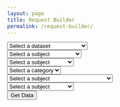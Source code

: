 ```yaml
---
layout: page
title: Request Builder
permalink: /request-builder/
---
```


<select size="1" id="Dataset" title="" name="Dataset">
    <option value="">Select a dataset</option>
    <option value="00-sf3">2000 Census (SF3)</option>
    <option value="11-acs5">2011 ACS 5 Year Estimates</option>
    <option value="16-acs5">2016 ACS 5 Year Estimates</option>
</select>

<div class="first-level-container">
    <div class="00-sf3">
        <select class="second-level-select">
            <option value="">Select a subject</option>
            <option value="basic-ore-1">Basic Ore Miner - Level 1</option>
            <option value="basic-ore-2">Basic Ore Miner - Level 2</option>
        </select>
    </div>
    <div class="11-acs5" id="1">
        <select class="second-level-select">
            <option value="">Select a subject</option>
            <option value="omber-miner-1">Omber Miner - Level 1</option>
            <option value="omber-miner-2">Omber Miner - Level 2</option>
        </select>
    </div>
    <div class="16-acs5">
        <select class="second-level-select">
            <option value="">Select a category</option>
            <option value="Economy">Economy</option>
            <option value="Health">Health</option>
        </select>
    </div>
</div>

<div class="second-level-container">
    <div class="Economy">
        <select class="third-level-select">
            <option value="">Select a subject</option>
            <option value="S1810">Disability Characteristics</option>
            <option value="S1903">Median Income in the Past 12 Months</option>
        </select>
    </div>
    <div class="Health">
        <select class="third-level-select">
            <option value="">Select a subject</option>
            <option value="omber-miner-1">Omber Miner - Level 1</option>
            <option value="omber-miner-2">Omber Miner - Level 2</option>
        </select>
    </div>
</div>

<div class="third-level-container">
	<div class="S1810">
		<button id="clickMe" value="https://api.census.gov/data/2016/acs/acs5/subject?get=S1810_C01_020E,S1810_C01_024E,S1810_C01_023E,S1810_C02_059E,S1810_C01_022E,S1810_C02_058E,S1810_C01_021E,S1810_C02_057E,S1810_C02_056E,S1810_C03_022E&for=tract:*&in=state:47&in=county:065">Get Data</button>
	</div>
</div>

<script src="https://code.jquery.com/jquery-3.3.1.slim.min.js" integrity="sha384-q8i/X+965DzO0rT7abK41JStQIAqVgRVzpbzo5smXKp4YfRvH+8abtTE1Pi6jizo" crossorigin="anonymous"></script>
<script src="../request-builder.js"></script>